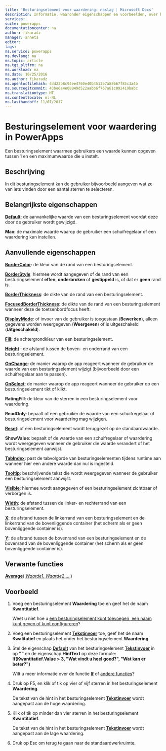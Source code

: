 ```yaml
---
title: 'Besturingselement voor waardering: naslag | Microsoft Docs'
description: Informatie, waaronder eigenschappen en voorbeelden, over het besturingselement Waardering
services: 
suite: powerapps
documentationcenter: na
author: fikaradz
manager: anneta
editor: 
tags: 
ms.service: powerapps
ms.devlang: na
ms.topic: article
ms.tgt_pltfrm: na
ms.workload: na
ms.date: 10/25/2016
ms.author: fikaradz
ms.openlocfilehash: 4dd23b8c94ee4760e40b4513e7a88667f85c3a4b
ms.sourcegitcommit: 43be6a4e08849d522aabb6f767a81c092419babc
ms.translationtype: HT
ms.contentlocale: nl-NL
ms.lasthandoff: 11/07/2017
---
```

# <a name="rating-control-in-powerapps"></a>Besturingselement voor waardering in PowerApps
Een besturingselement waarmee gebruikers een waarde kunnen opgeven tussen 1 en een maximumwaarde die u instelt.

## <a name="description"></a>Beschrijving
In dit besturingselement kan de gebruiker bijvoorbeeld aangeven wat ze van iets vinden door een aantal sterren te selecteren.

## <a name="key-properties"></a>Belangrijkste eigenschappen
**[Default](properties-core.md)**: de aanvankelijke waarde van een besturingselement voordat deze door de gebruiker wordt gewijzigd.

**Max**: de maximale waarde waarop de gebruiker een schuifregelaar of een waardering kan instellen.

## <a name="additional-properties"></a>Aanvullende eigenschappen
**[BorderColor](properties-color-border.md)**: de kleur van de rand van een besturingselement.

**[BorderStyle](properties-color-border.md)**: hiermee wordt aangegeven of de rand van een besturingselement **effen**, **onderbroken** of **gestippeld** is, of dat er **geen** rand is.

**[BorderThickness](properties-color-border.md)**: de dikte van de rand van een besturingselement.

**[FocusedBorderThickness](properties-color-border.md)**: de dikte van de rand van een besturingselement wanneer deze de toetsenbordfocus heeft.

**[DisplayMode](properties-core.md)**: of invoer van de gebruiker is toegestaan (**Bewerken**), alleen gegevens worden weergegeven (**Weergeven**) of is uitgeschakeld (**Uitgeschakeld**).

**[Fill](properties-color-border.md)**: de achtergrondkleur van een besturingselement.

**[Height](properties-size-location.md)** : de afstand tussen de boven- en onderrand van een besturingselement.

**[OnChange](properties-core.md)**: de manier waarop de app reageert wanneer de gebruiker de waarde van een besturingselement wijzigt (bijvoorbeeld door een schuifregelaar aan te passen).

**[OnSelect](properties-core.md)**: de manier waarop de app reageert wanneer de gebruiker op een besturingselement tikt of klikt.

**RatingFill**: de kleur van de sterren in een besturingselement voor waardering.

**ReadOnly**: bepaalt of een gebruiker de waarde van een schuifregelaar of besturingselement voor waardering mag wijzigen.

**[Reset](properties-core.md)**: of een besturingselement wordt teruggezet op de standaardwaarde.

**ShowValue**: bepaalt of de waarde van een schuifregelaar of waardering wordt weergegeven wanneer de gebruiker die waarde verandert of het besturingselement aanwijst.

**[TabIndex](properties-accessibility.md)**: past de tabvolgorde van besturingselementen tijdens runtime aan wanneer hier een andere waarde dan nul is ingesteld.

**[Tooltip](properties-core.md)**: beschrijvende tekst die wordt weergegeven wanneer de gebruiker een besturingselement aanwijst.

**[Visible](properties-core.md)**: hiermee wordt aangegeven of een besturingselement zichtbaar of verborgen is.

**[Width](properties-size-location.md)**: de afstand tussen de linker- en rechterrand van een besturingselement.

**[X](properties-size-location.md)**: de afstand tussen de linkerrand van een besturingselement en de linkerrand van de bovenliggende container (het scherm als er geen bovenliggende container is).

**[Y](properties-size-location.md)**: de afstand tussen de bovenrand van een besturingselement en de bovenrand van de bovenliggende container (het scherm als er geen bovenliggende container is).

## <a name="related-functions"></a>Verwante functies
[**Average**( *Waarde1*, *Waarde2* ... )](../functions/function-aggregates.md)

## <a name="example"></a>Voorbeeld
1. Voeg een besturingselement **Waardering** toe en geef het de naam **Kwantitatief**.
   
    Weet u niet hoe u [een besturingselement kunt toevoegen, een naam kunt geven of kunt configureren](../add-configure-controls.md)?
2. Voeg een besturingselement **[Tekstinvoer](control-text-input.md)** toe, geef het de naam **Kwalitatief** en plaats het onder het besturingselement **Waardering**.
3. Stel de eigenschap **[Default](properties-core.md)** van het besturingselement **[Tekstinvoer](control-text-input.md)** in op **""** en de eigenschap **HintText** op deze formule:
   <br>**If(Kwantitatief.Value > 3, "Wat vindt u heel goed?", "Wat kan er beter?")**
   
    Wilt u meer informatie over de functie **[If](../functions/function-if.md)** of [andere functies](../formula-reference.md)?
4. Druk op F5, en klik of tik op vier of vijf sterren in het besturingselement **Waardering**.
   
    De tekst van de hint in het besturingselement **[Tekstinvoer](control-text-input.md)** wordt aangepast aan de hoge waardering.
5. Klik of tik op minder dan vier sterren in het besturingselement **Kwantitatief**.
   
    De tekst van de hint in het besturingselement **[Tekstinvoer](control-text-input.md)** wordt aangepast aan de lage waardering.
6. Druk op Esc om terug te gaan naar de standaardwerkruimte.

